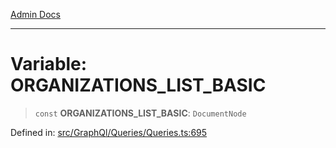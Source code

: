 [Admin Docs](/)

***

# Variable: ORGANIZATIONS\_LIST\_BASIC

> `const` **ORGANIZATIONS\_LIST\_BASIC**: `DocumentNode`

Defined in: [src/GraphQl/Queries/Queries.ts:695](https://github.com/PalisadoesFoundation/talawa-admin/blob/main/src/GraphQl/Queries/Queries.ts#L695)
